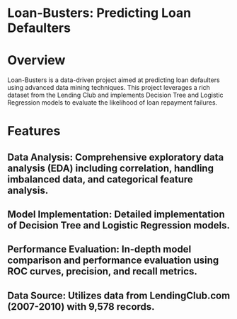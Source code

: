 # Loan-Busters: Predicting Loan Defaulters
# Overview
Loan-Busters is a data-driven project aimed at predicting loan defaulters using advanced data mining techniques. This project leverages a rich dataset from the Lending Club and implements Decision Tree and Logistic Regression models to evaluate the likelihood of loan repayment failures.

# Features
## Data Analysis: Comprehensive exploratory data analysis (EDA) including correlation, handling imbalanced data, and categorical feature analysis.
## Model Implementation: Detailed implementation of Decision Tree and Logistic Regression models.
## Performance Evaluation: In-depth model comparison and performance evaluation using ROC curves, precision, and recall metrics.
## Data Source: Utilizes data from LendingClub.com (2007-2010) with 9,578 records.


